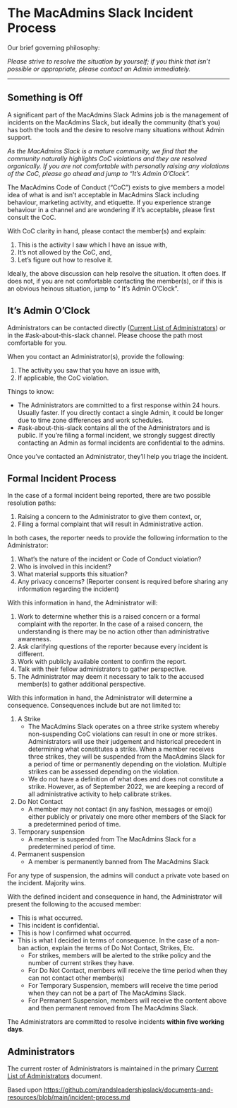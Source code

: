 
# The MacAdmins Slack Incident Process

Our brief governing philosophy: 

*Please strive to resolve the situation by yourself; if you think that isn’t possible or appropriate, please contact an Admin immediately.*

****

## Something is Off

A significant part of the MacAdmins Slack Admins job is the management of incidents on the MacAdmins Slack, but ideally the community (that’s you) has both the tools and the desire to resolve many situations without Admin support. 

*As the MacAdmins Slack is a mature community, we find that the community naturally highlights CoC violations and they are resolved organically. If you are not comfortable with personally raising any violations of the CoC, please go ahead and jump to “It’s Admin O’Clock”.*

The MacAdmins Code of Conduct (“CoC”) exists to give members a model idea of what is and isn’t acceptable in MacAdmins Slack including behaviour, marketing activity, and etiquette. If you experience strange behaviour in a channel and are wondering if it’s acceptable, please first consult the CoC.

With CoC clarity in hand, please contact the member(s) and explain:

1. This is the activity I saw which I have an issue with,
2. It’s not allowed by the CoC, and,
3. Let’s figure out how to resolve it. 

Ideally, the above discussion can help resolve the situation. It often does. If does not, if you are not comfortable contacting the member(s), or if this is an obvious heinous situation, jump to “ It’s Admin O’Clock”.

## It’s Admin O’Clock

Administrators can be contacted directly ([Current List of Administrators](_https://github.com/macadminsdotorg/slack-assets/blob/master/Admins.md_)) or in the #ask-about-this-slack channel. Please choose the path most comfortable for you. 

When you contact an Administrator(s), provide the following:

1. The activity you saw that you have an issue with,
2. If applicable, the CoC violation.

Things to know:

* The Administrators are committed to a first response within 24 hours. Usually faster. If you directly contact a single Admin, it could be longer due to time zone differences and work schedules. 
* #ask-about-this-slack contains all the of the Administrators and is public. If you’re filing a formal incident, we strongly suggest directly contacting an Admin as formal incidents are confidential to the admins.

Once you’ve contacted an Administrator, they’ll help you triage the incident. 

## Formal Incident Process

In the case of a formal incident being reported, there are two possible resolution paths:

1. Raising a concern to the Administrator to give them context, or,
2. Filing a formal complaint that will result in Administrative action.

In both cases, the reporter needs to provide the following information to the Administrator:

1. What’s the nature of the incident or Code of Conduct violation?
2. Who is involved in this incident?
3. What material supports this situation?
4. Any privacy concerns? (Reporter consent is required before sharing any information regarding the incident)

With this information in hand, the Administrator will: 

1. Work to determine whether this is a raised concern or a formal complaint with the reporter. In the case of a raised concern, the understanding is there may be no action other than administrative awareness.
2. Ask clarifying questions of the reporter because every incident is different.
3. Work with publicly available content to confirm the report.
4. Talk with their fellow administrators to gather perspective.
5. The Administrator may deem it necessary to talk to the accused member(s) to gather additional perspective. 

With this information in hand, the Administrator will determine a consequence. Consequences include but are not limited to:

1. A Strike
    * The MacAdmins Slack operates on a three strike system whereby non-suspending CoC violations can result in one or more strikes. Administrators will use their judgement and historical precedent in determining what constitutes a strike. When a member receives three strikes, they will be suspended from the MacAdmins Slack for a period of time or permanently depending on the violation. Multiple strikes can be assessed depending on the violation. 
    * We do not have a definition of what does and does not constitute a strike. However, as of September 2022, we are keeping a record of all administrative activity to help calibrate strikes. 
2. Do Not Contact
    * A member may not contact (in any fashion, messages or emoji) either publicly or privately one more other members of the Slack for a predetermined period of time. 
3. Temporary suspension
    * A member is suspended from The MacAdmins Slack for a predetermined period of time.
4. Permanent suspension
    * A member is permanently banned from The MacAdmins Slack

For any type of suspension, the admins will conduct a private vote based on the incident. Majority wins. 

With the defined incident and consequence in hand, the Administrator will present the following to the accused member: 

* This is what occurred.
* This incident is confidential. 
* This is how I confirmed what occurred.
* This is what I decided in terms of consequence. In the case of a non-ban action, explain the terms of Do Not Contact, Strikes, Etc. 
    * For strikes, members will be alerted to the strike policy and the number of current strikes they have.
    * For Do Not Contact, members will receive the time period when they can not contact other member(s)
    * For Temporary Suspension, members will receive the time period when they can not be a part of The MacAdmins Slack.
    * For Permanent Suspension, members will receive the content above and then permanent removed from The MacAdmins Slack.

The Administrators are committed to resolve incidents **within five working days**.

## Administrators

The current roster of Administrators is maintained in the primary [Current List of Administrators](https://github.com/macadminsdotorg/slack-assets/blob/master/Admins.md) document.

Based upon https://github.com/randsleadershipslack/documents-and-resources/blob/main/incident-process.md